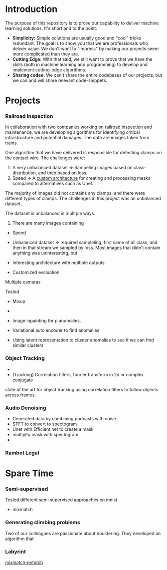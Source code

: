 # Introduction
The purpose of this repository is to prove our capability to deliver machine learning solutions. It's short and to the point.

- **Simplicity:** Simple solutions are usually good and "cool" tricks redundant. The goal is to show you that we are professionals who deliver value. We don't want to "impress" by making our projects seem more complicated than they are.
- **Cutting Edge:** With that said, we still want to prove that we have the skills (both in machine learning and programming) to develop and implement cutting-edge algorithms. 
- **Sharing codee:** We can't share the entire codebases of our projects, but we can and will share relevant code-snippets.

# Projects

### Railroad Inspection

In collaboration with two companies working on railroad inspection and maintenance, we are developing algorithms for identifying critical infrastructure and potential damages. The data are images taken from trains.

One algorithm that we have delivered is responsible for detecting clamps on the contact wire. The challenges were:
1. A very unbalanced dataset => Sampeling images based on class-distribution, and then based on loss.
2. Speed => A [custom architecture](https://github.com/Aiwizo/capability/blob/master/railroad_inspection/architecture.py) for creating and processing masks compared to alternatives such as Unet.

The majority of images did not contains any clamps, and there were different types of clamps. The challenges in this project was an unbalanced dataset, 


The dataset is unbalanced in multiple ways.
1. There are many images containing


- Speed
- Unbalanced dataset => required sampleling, first same of all class, and then in that stream we sampled by loss.
  Most images that didn't contain anything was uninteresting, but 

- Interesting architecture with multiple outputs
- Customized evaluation

Multiple cameras

*Tested*
- Mixup
- 


- Image inpainting for p anomalies. 
- Variational auto encoder to find anomalies
- Using latent representation to cluster anomalies to see if we can find similar clusters

### Object Tracking

- 
- (Tracking) Correlation filters, fourier transform in 2d => complex conjugate

state of the art for object tracking using correlation filters to follow objects across frames. 


### Audio Denoising

- Generated data by combining podcasts with noise
- STFT to convert to spectogram
- Unet with Efficient net to create a mask
- multiplty mask with spectogram
- 

### Rambot Legal

# Spare Time

### Semi-supervised

Tested different semi supervised approaches on mnist
- mixmatch

### Generating climbing problems
Two of our colleagues are passionate about bouldering. They developed an algorithm that 


### Labyrint


[mixmatch-pytorch](https://github.com/FelixAbrahamsson/mixmatch-pytorch)
